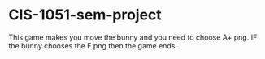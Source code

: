 # CIS-1051-sem-project

This game makes you move the bunny and you need to choose A+ png. 
IF the bunny chooses the F png then the game ends.
